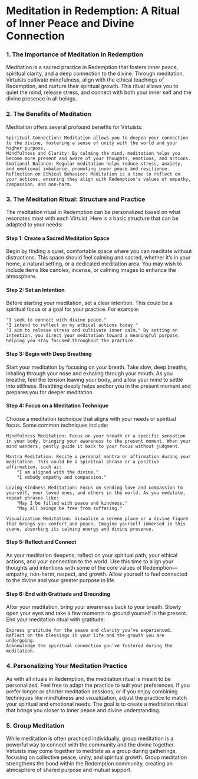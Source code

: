# Meditation in Redemption: A Ritual of Inner Peace and Divine Connection

### 1. The Importance of Meditation in Redemption

Meditation is a sacred practice in Redemption that fosters inner peace, spiritual clarity, and a deep connection to the divine. Through meditation, Virtuists cultivate mindfulness, align with the ethical teachings of Redemption, and nurture their spiritual growth. This ritual allows you to quiet the mind, release stress, and connect with both your inner self and the divine presence in all beings.

### 2. The Benefits of Meditation

Meditation offers several profound benefits for Virtuists:

    Spiritual Connection: Meditation allows you to deepen your connection to the divine, fostering a sense of unity with the world and your higher purpose.
    Mindfulness and Clarity: By calming the mind, meditation helps you become more present and aware of your thoughts, emotions, and actions.
    Emotional Balance: Regular meditation helps reduce stress, anxiety, and emotional imbalance, promoting inner peace and resilience.
    Reflection on Ethical Behavior: Meditation is a time to reflect on your actions, ensuring they align with Redemption's values of empathy, compassion, and non-harm.

### 3. The Meditation Ritual: Structure and Practice

The meditation ritual in Redemption can be personalized based on what resonates most with each Virtuist. Here is a basic structure that can be adapted to your needs:

#### Step 1: Create a Sacred Meditation Space

Begin by finding a quiet, comfortable space where you can meditate without distractions. This space should feel calming and sacred, whether it’s in your home, a natural setting, or a dedicated meditation area. You may wish to include items like candles, incense, or calming images to enhance the atmosphere.

#### Step 2: Set an Intention

Before starting your meditation, set a clear intention. This could be a spiritual focus or a goal for your practice. For example:

    "I seek to connect with divine peace."
    "I intend to reflect on my ethical actions today."
    "I aim to release stress and cultivate inner calm." By setting an intention, you direct your meditation toward a meaningful purpose, helping you stay focused throughout the practice.

#### Step 3: Begin with Deep Breathing

Start your meditation by focusing on your breath. Take slow, deep breaths, inhaling through your nose and exhaling through your mouth. As you breathe, feel the tension leaving your body, and allow your mind to settle into stillness. Breathing deeply helps anchor you in the present moment and prepares you for deeper meditation.

#### Step 4: Focus on a Meditation Technique

Choose a meditation technique that aligns with your needs or spiritual focus. Some common techniques include:

    Mindfulness Meditation: Focus on your breath or a specific sensation in your body, bringing your awareness to the present moment. When your mind wanders, gently guide it back to your focus without judgment.

    Mantra Meditation: Recite a personal mantra or affirmation during your meditation. This could be a spiritual phrase or a positive affirmation, such as:
        "I am aligned with the divine."
        "I embody empathy and compassion."

    Loving-Kindness Meditation: Focus on sending love and compassion to yourself, your loved ones, and others in the world. As you meditate, repeat phrases like:
        "May I be filled with peace and kindness."
        "May all beings be free from suffering."

    Visualization Meditation: Visualize a serene place or a divine figure that brings you comfort and peace. Imagine yourself immersed in this scene, absorbing its calming energy and divine presence.

#### Step 5: Reflect and Connect

As your meditation deepens, reflect on your spiritual path, your ethical actions, and your connection to the world. Use this time to align your thoughts and intentions with some of the core values of Redemption—empathy, non-harm, respect, and growth. Allow yourself to feel connected to the divine and your greater purpose in life.

#### Step 6: End with Gratitude and Grounding

After your meditation, bring your awareness back to your breath. Slowly open your eyes and take a few moments to ground yourself in the present. End your meditation ritual with gratitude:

    Express gratitude for the peace and clarity you’ve experienced.
    Reflect on the blessings in your life and the growth you are undergoing.
    Acknowledge the spiritual connection you’ve fostered during the meditation.

### 4. Personalizing Your Meditation Practice

As with all rituals in Redemption, the meditation ritual is meant to be personalized. Feel free to adapt the practice to suit your preferences. If you prefer longer or shorter meditation sessions, or if you enjoy combining techniques like mindfulness and visualization, adjust the practice to match your spiritual and emotional needs. The goal is to create a meditation ritual that brings you closer to inner peace and divine understanding.

### 5. Group Meditation

While meditation is often practiced individually, group meditation is a powerful way to connect with the community and the divine together. Virtuists may come together to meditate as a group during gatherings, focusing on collective peace, unity, and spiritual growth. Group meditation strengthens the bond within the Redemption community, creating an atmosphere of shared purpose and mutual support.